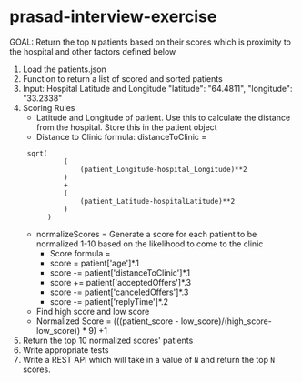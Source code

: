 # prasad-interview-exercise

GOAL: Return the top `N`  patients based on their scores which is proximity to the hospital and other factors defined below

1. Load the patients.json
2. Function to return a list of scored and sorted patients
3. Input: Hospital Latitude and Longitude 
      "latitude": "64.4811",
      "longitude": "33.2338"
4. Scoring Rules 
      - Latitude and Longitude of patient. Use this to calculate the distance from the hospital. Store this in the patient object 
      - Distance to Clinic formula: distanceToClinic = 
      ``` 
       sqrt(
                (
                    (patient_Longitude-hospital_Longitude)**2
                ) 
                +
                (
                    (patient_Latitude-hospitalLatitude)**2
                )
            )
      ```
      - normalizeScores = Generate a score for each patient to be normalized 1-10 based on the likelihood to come to the clinic 
        -  Score formula = 
          - score = patient['age']*.1 
          - score -= patient['distanceToClinic']*.1 
          - score += patient['acceptedOffers']*.3 
          - score -= patient['canceledOffers']*.3 
          - score -= patient['replyTime']*.2 
      - Find high score and low score 
      - Normalized Score =  (((patient_score - low_score)/(high_score-low_score)) * 9) +1 
5. Return the top 10 normalized scores' patients
6. Write appropriate tests
7. Write a REST API which will take in a value of `N` and return the top `N` scores.

